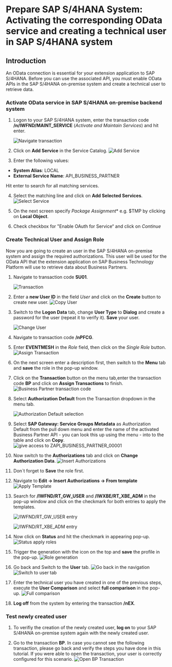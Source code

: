 # Prepare SAP S/4HANA System: Activating the corresponding OData service and creating a technical user in SAP S/4HANA system 

## Introduction

An OData connection is essential for your extension application to SAP S/4HANA. Before you can use the associated API, you must enable OData APIs in the SAP S/4HANA on-premise system and create a technical user to retrieve data.

### Activate OData service in SAP S/4HANA on-premise backend system

1.	Logon to your SAP S/4HANA system, enter the transaction code **/n/IWFND/MAINT_SERVICE** (*Activate and Maintain Services*) and hit enter.

      ![Navigate transaction](./images/maintain_service_tcode.png)

2.	Click on **Add Service** in the Service Catalog.
   ![Add Service](./images/add_service.png)

3.	Enter the following values:
   - **System Alias**: LOCAL
   - **External Service Name**: API_BUSINESS_PARTNER
   
   Hit enter to search for all matching services. 

4.	Select the matching line and click on **Add Selected Services**.
   ![Select Service](./images/configure-odata-Service-3.png)
   
5.	On the next screen specify *Package Assignment** e.g. $TMP by clicking on **Local Object**.

6.	Check checkbox for "Enable OAuth for Service“ and click on *Continue*
   
### Create Technical User and Assign Role

Now you are going to create an user in the SAP S/4HANA on-premise system and assign the required authorizations. This user will be used for the OData API that the extension application on SAP Business Technology Platform will use to retrieve data about Business Partners.

1.	Navigate to transaction code **SU01**.

      ![Transaction](./images/transaction_su01.png)
   
2.	Enter a **new User ID** in the field *User* and click on the **Create** button to create new user.
   ![Copy User](./images/create_user_button.png)
   
3.	Switch to the **Logon Data** tab, change **User Type** to **Dialog** and create a password for the user (repeat it to verify it). **Save** your user. 

      ![Change User](./images/configure_user.png)

4.	Navigate to transaction code **/nPFCG**.
5.	Enter **EVENTMESH** in the *Role* field, then click on the *Single Role* button.
   ![Assign Transaction](./images/create_singlerole.png)

6.	On the next screen enter a description first, then switch to the **Menu** tab and **save** the role in the pop-up window.
7.	Click on the **Transaction** button on the menu tab,enter the transaction code **BP** and click on **Assign Transactions** to finish.
   ![Business Partner transaction code](./images/bp_transaction.png)
   
8. Select **Authorization Default** from the Transaction dropdown in the menu tab.
 
    ![Authorization Default selection](./images/authorization_default.png)

9. Select **SAP Gateway: Service Groups Metadata** as Authorization Default from the pull down menu and enter the name of the activated Business Partner API - you can look this up using the menu - into to the table and click on **Copy**.
   ![give access to ZAPI_BUSINESS_PARTNER_00001](./images/tadir_service.png)
   
10. Now switch to the **Authorizations** tab and click on **Change Authorization Data**. 
   ![Insert Authorizations](./images/change_auth_data.png)
   
11. Don´t forget to **Save** the role first.
12. Navigate to **Edit -> Insert Authorizations -> From template**
   ![Apply Template](./images/inseratuth_fromtemplate.png)

13. Search for **/IWFND/RT_GW_USER** and **/IWXBE/RT_XBE_ADM** in the pop-up window and click on the checkmark for both entries to apply the templates.
    
      ![/IWFND/RT_GW_USER entry](./images/apply_template1.png)

      ![/IWFND/RT_XBE_ADM entry](./images/apply_template2.png)

14. Now click on **Status** and hit the checkmark in appearing pop-up. 
   ![Status apply roles](./images/status_apply.png)

15. Trigger the generation with the icon on the top and **save** the profile in the pop-up.
   ![Role generation](./images/assign_profilename.png)
   
16. Go back and Switch to the **User** tab.
   ![Go back in the navigation](./images/go_back.png)
   ![Switch to user tab](./images/user_tab.png)

17. Enter the technical user you have created in one of the previous steps, execute the **User Comparison** and select **full comparison** in the pop-up.
   ![Full comparison](./images/full_comparison.png)

18. **Log off** from the system by entering the transaction **/nEX**.

### Test newly created user

1. To verifiy the creation of the newly created user, **log on** to your SAP S/4HANA on-premise system again with the newly created user. 

2. Go to the transaction **BP**. In case you cannot see the following transaction, please go back and verify the steps you have done in this tutorial. If you were able to open the transaction, your user is correctly configured for this scenario. 
   ![Open BP Transaction](./images/open_bp_tcode.png)
